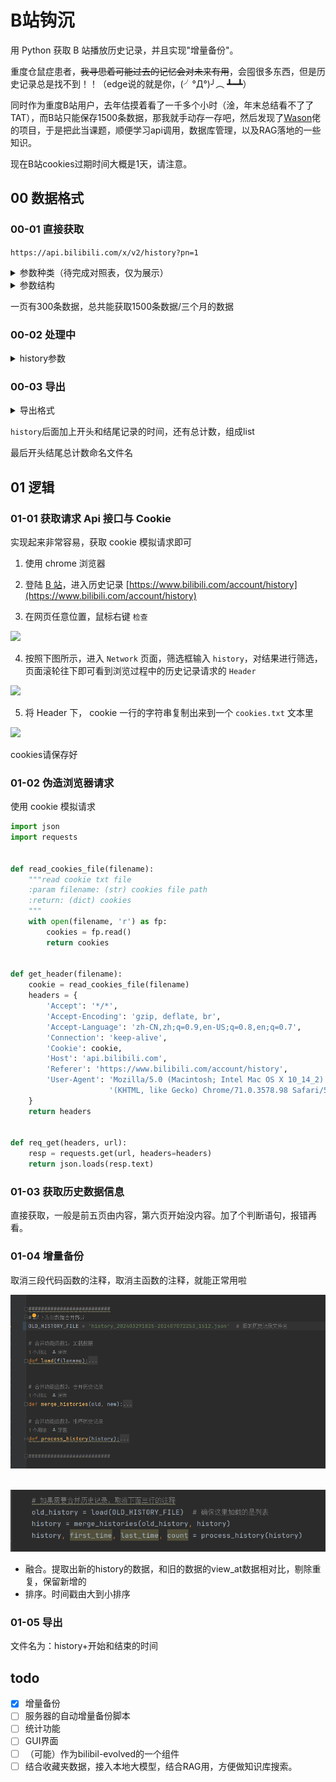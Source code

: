# B站钩沉

用 Python 获取 B 站播放历史记录，并且实现"增量备份"。

重度仓鼠症患者，~~我寻思着可能过去的记忆会对未来有用~~，会囤很多东西，但是历史记录总是找不到！！（edge说的就是你，(╯°Д°)╯︵ ┻━┻）

同时作为重度B站用户，去年估摸着看了一千多个小时（淦，年末总结看不了了TAT），而B站只能保存1500条数据，那我就手动存一存吧，然后发现了[Wason](https://github.com/wangshub)佬的项目，于是把此当课题，顺便学习api调用，数据库管理，以及RAG落地的一些知识。

现在B站cookies过期时间大概是1天，请注意。



## 00 数据格式

### 00-01 直接获取

`https://api.bilibili.com/x/v2/history?pn=1`

<details>
	<summary>参数种类（待完成对照表，仅为展示）</summary>
	<pre><code>
* aid
* videos
* tid
* tname
* copyright
* pic
* title
* pubdate
* ctime
* desc
* state
* duration
* rights
  * bp
  * elec
  * download
  * movie
  * pay
  * hd5
  * no_reprint
  * autoplay
  * ugc_pay
  * is_cooperation
  * ugc_pay_preview
  * no_background
  * arc_pay
  * pay_free_watch
* owner
  * mid
  * name
  * face
* stat
  * aid
  * view
  * danmaku
  * reply
  * favorite
  * coin
  * share
  * now_rank
  * his_rank
  * like
  * dislike
  * vt
  * vv
* dynamic
* cid
* dimension
  * width
  * height
  * rotate
* season_id
* short_link_v2
* first_frame
* pub_location
* cover43
* favorite
* type
* sub_type
* device
* page
  * cid
  * page
  * from
  * part
  * duration
  * vid
  * weblink
  * dimension
    * width
    * height
    * rotate
  * first_frame
* count
* progress
* view_at
* kid
* business
* redirect_link
* bvid
	</code></pre>
</details>

<details>
    <summary>参数结构</summary>
    <pre><code>
{
    "code": 0,
    "message": "0",
    "ttl": 1,
    "data": [
        {
            "aid": 1006142226,
            "videos": 1,
            "tid": 207,
            "view_at": 1720424374,
            ......
        },
        {
            "aid": 1006142226,
            "videos": 1,
            "tid": 207,
            "view_at": 1720424374,
            ......
        },
        {
            "aid": 1006142226,
            "videos": 1,
            "tid": 207,
            "view_at": 1720424374,
            ......
        },
    ]
}</code></pre>
</details>

一页有300条数据，总共能获取1500条数据/三个月的数据

### 00-02 处理中

<details>
    <summary>history参数</summary>
    <pre><code>
history = 
{"all":
    [
    	{数据1},
    	{数据2},
    	{数据3},
    ]
}
    </code></pre>
</details>

### 00-03 导出

<details>
    <summary>导出格式</summary>
    <pre><code>
xxx.json：{list}：
	1. 字典{dict}：只有一个元素的字典。以后方便加其他东西（？）
		1. all{dict}：其键值：
			1. 字典1：存着主要的数据，其中有一项`"view_at": 1720364025,` 作为唯一的id
			2. 字典2：同上
			3. 字典3：同上
			4. 。。。。。。
	2. 第一条信息的时间{list}：时间，时间戳
	3. 最后一条信息的时间{list}：时间，时间戳
	4. count{int}
    </code></pre>
</details>

`history`后面加上开头和结尾记录的时间，还有总计数，组成list

最后开头结尾总计数命名文件名

## 01 逻辑

### 01-01 获取请求 Api 接口与 Cookie

实现起来非常容易，获取 cookie 模拟请求即可

1. 使用 chrome 浏览器

2. 登陆 [B 站](https://www.bilibili.com)，进入历史记录 [https://www.bilibili.com/account/history](https://www.bilibili.com/account/history) 

3. 在网页任意位置，鼠标右键 `检查`

![](https://ws1.sinaimg.cn/large/c3a916a7gy1fzfkf5qyuqj20c009g765.jpg)

4. 按照下图所示，进入 `Network` 页面，筛选框输入 `history`，对结果进行筛选，页面滚轮往下即可看到浏览过程中的历史记录请求的 `Header`

![](https://ws1.sinaimg.cn/large/c3a916a7gy1fzfkc5s8scj21ga0nok4i.jpg)

5. 将 Header 下， cookie 一行的字符串复制出来到一个 `cookies.txt` 文本里

![](https://ws1.sinaimg.cn/large/c3a916a7gy1fzfkkj1adsj20ta07ita2.jpg)



cookies请保存好



### 01-02 伪造浏览器请求

使用 cookie 模拟请求

```python
import json
import requests


def read_cookies_file(filename):
    """read cookie txt file
    :param filename: (str) cookies file path
    :return: (dict) cookies
    """
    with open(filename, 'r') as fp:
        cookies = fp.read()
        return cookies


def get_header(filename):
    cookie = read_cookies_file(filename)
    headers = {
        'Accept': '*/*',
        'Accept-Encoding': 'gzip, deflate, br',
        'Accept-Language': 'zh-CN,zh;q=0.9,en-US;q=0.8,en;q=0.7',
        'Connection': 'keep-alive',
        'Cookie': cookie,
        'Host': 'api.bilibili.com',
        'Referer': 'https://www.bilibili.com/account/history',
        'User-Agent': 'Mozilla/5.0 (Macintosh; Intel Mac OS X 10_14_2) AppleWebKit/537.36 '
                      '(KHTML, like Gecko) Chrome/71.0.3578.98 Safari/537.36'
    }
    return headers


def req_get(headers, url):
    resp = requests.get(url, headers=headers)
    return json.loads(resp.text)
```

### 01-03 获取历史数据信息

直接获取，一般是前五页由内容，第六页开始没内容。加了个判断语句，报错再看。



### 01-04 增量备份

取消三段代码函数的注释，取消主函数的注释，就能正常用啦

![image-20240708174355648](assets/image-20240708174355648.png)

​	![image-20240708175241281](assets/image-20240708175241281.png)

* 融合。提取出新的history的数据，和旧的数据的view_at数据相对比，剔除重复，保留新增的
* 排序。时间戳由大到小排序

### 01-05 导出

文件名为：history+开始和结束的时间





## todo

- [x] 增量备份
- [ ] 服务器的自动增量备份脚本
- [ ] 统计功能
- [ ] GUI界面
- [ ] （可能）作为bilibil-evolved的一个组件
- [ ] 结合收藏夹数据，接入本地大模型，结合RAG用，方便做知识库搜索。
